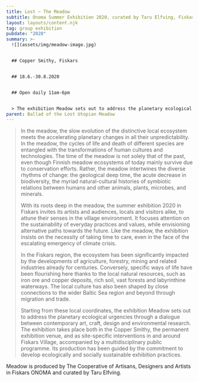 ```yaml
---
title: Lost ~ The Meadow
subtitle: Onoma Summer Exhibition 2020, curated by Taru Elfving, Fiskars Village
layout: layouts/content.njk
tag: group exhibition
pubdate: "2020"
summary: >-
  ![](assets/img/meadow-image.jpg)


  ## Copper Smithy, Fiskars


  ## 18.6.-30.8.2020


  ## Open daily 11am-6pm


  > The exhibition Meadow sets out to address the planetary ecological urgencies through a dialogue between contemporary art, craft, design and environmental research.
parent: Ballad of the Lost Utopian Meadow
---
```

> In the meadow, the slow evolution of the distinctive local ecosystem meets the accelerating planetary changes in all their unpredictability. In the meadow, the cycles of life and death of different species are entangled with the transformations of human cultures and technologies. The time of the meadow is not solely that of the past, even though Finnish meadow ecosystems of today mainly survive due to conservation efforts. Rather, the meadow intertwines the diverse rhythms of change: the geological deep time, the acute decrease in biodiversity, the myriad natural-cultural histories of symbiotic relations between humans and other animals, plants, microbes, and minerals.
>
> With its roots deep in the meadow, the summer exhibition 2020 in Fiskars invites its artists and audiences, locals and visitors alike, to attune their senses in the village environment. It focuses attention on the sustainability of everyday practices and values, while envisioning alternative paths towards the future. Like the meadow, the exhibition insists on the necessity of taking time to care, even in the face of the escalating emergency of climate crisis.
>
> In the Fiskars region, the ecosystem has been significantly impacted by the developments of agriculture, forestry, mining and related industries already for centuries. Conversely, specific ways of life have been flourishing here thanks to the local natural resources, such as iron ore and copper deposits, rich soil, vast forests and labyrinthine waterways. The local culture has also been shaped by close connections to the wider Baltic Sea region and beyond through migration and trade.
>
> Starting from these local coordinates, the exhibition Meadow sets out to address the planetary ecological urgencies through a dialogue between contemporary art, craft, design and environmental research. The exhibition takes place both in the Copper Smithy, the permanent exhibition venue, and as site-specific interventions in and around Fiskars Village, accompanied by a multidisciplinary public programme. Its production has been guided by the commitment to develop ecologically and socially sustainable exhibition practices.

Meadow is produced by The Cooperative of Artisans, Designers and Artists in Fiskars ONOMA and curated by Taru Elfving.
